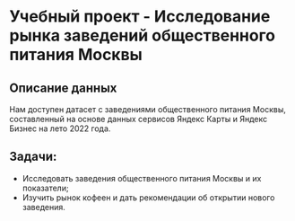 # Учебный проект - Исследование рынка заведений общественного питания Москвы


## Описание данных

Нам доступен датасет с заведениями общественного питания Москвы, составленный на основе данных сервисов Яндекс Карты и Яндекс Бизнес на лето 2022 года.

## Задачи:

- Исследовать заведения общественного питания Москвы и их показатели;
- Изучить рынок кофеен и дать рекомендации об открытии нового заведения.

